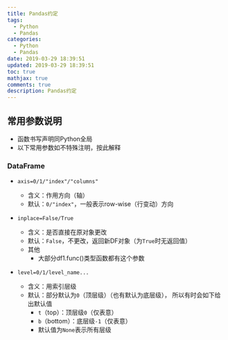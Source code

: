 ```yaml
---
title: Pandas约定
tags:
  - Python
  - Pandas
categories:
  - Python
  - Pandas
date: 2019-03-29 18:39:51
updated: 2019-03-29 18:39:51
toc: true
mathjax: true
comments: true
description: Pandas约定
---
```


##	常用参数说明

-	函数书写声明同Python全局
-	以下常用参数如不特殊注明，按此解释

###	DataFrame

-	`axis=0/1/"index"/"columns"`
	-	含义：作用方向（轴）
	-	默认：`0/"index"`，一般表示row-wise（行变动）方向

-	`inplace=False/True`
	-	含义：是否直接在原对象更改
	-	默认：`False`，不更改，返回新DF对象（为`True`时无返回值）
	-	其他
		-	大部分df1.func()类型函数都有这个参数

-	`level=0/1/level_name...`
	-	含义：用索引层级
	-	默认：部分默认为`0`（顶层级）（也有默认为底层级），
		所以有时会如下给出默认值
		-	`t`（top）：顶层级`0`（仅表意）
		-	`b`（bottom）：底层级`-1`（仅表意）
		-	默认值为`None`表示所有层级




